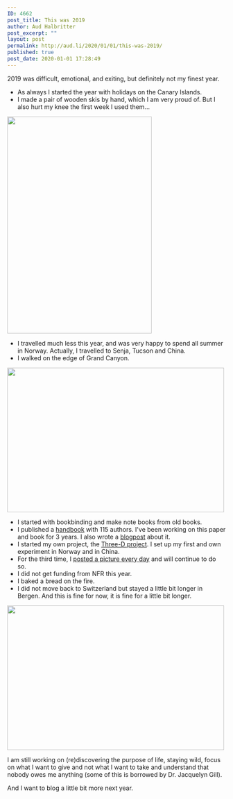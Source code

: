 ```yaml
---
ID: 4662
post_title: This was 2019
author: Aud Halbritter
post_excerpt: ""
layout: post
permalink: http://aud.li/2020/01/01/this-was-2019/
published: true
post_date: 2020-01-01 17:28:49
---
```

2019 was difficult, emotional, and exiting, but definitely not my finest year.
<ul>
 	<li>As always I started the year with holidays on the Canary Islands.</li>
 	<li>I made a pair of wooden skis by hand, which I am very proud of. But I also hurt my knee the first week I used them...</li>
</ul>
<img class="alignnone size-medium wp-image-4542" src="http://aud.li/wp-content/uploads/2019/01/MG_1248-333x500.jpg" alt="" width="333" height="500" />
<ul>
 	<li>I travelled much less this year, and was very happy to spend all summer in Norway. Actually, I travelled to Senja, Tucson and China.</li>
 	<li>I walked on the edge of Grand Canyon.</li>
</ul>
<img class="alignnone size-medium wp-image-4558" src="http://aud.li/wp-content/uploads/2019/03/MG_1338-500x333.jpg" alt="" width="500" height="333" />
<ul>
 	<li>I started with bookbinding and make note books from old books.</li>
 	<li>I published a <a href="https://besjournals.onlinelibrary.wiley.com/doi/full/10.1111/2041-210X.13331">handbook</a> with 115 authors. I've been working on this paper and book for 3 years. I also wrote a <a href="https://methodsblog.com/2019/12/09/climate-change-methods-en/">blogpost</a> about it.</li>
 	<li>I started my own project, the <a href="https://audhalbritter.com/video-on-three-d-transplant/">Three-D project</a>. I set up my first and own experiment in Norway and in China.</li>
 	<li>For the third time, I <a href="https://www.instagram.com/365xawesome/?hl=de">posted a picture every day</a> and will continue to do so.</li>
 	<li>I did not get funding from NFR this year.</li>
 	<li>I baked a bread on the fire.</li>
 	<li>I did not move back to Switzerland but stayed a little bit longer in Bergen. And this is fine for now, it is fine for a little bit longer.</li>
</ul>
<img class="alignnone size-medium wp-image-4578" src="http://aud.li/wp-content/uploads/2019/03/MG_1433-500x333.jpg" alt="" width="500" height="333" />

I am still working on (re)discovering the purpose of life, staying wild, focus on what I want to give and not what I want to take and understand that nobody owes me anything (some of this is borrowed by Dr. Jacquelyn Gill).

And I want to blog a little bit more next year.

&nbsp;